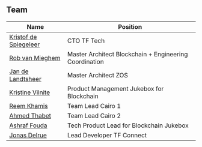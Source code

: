<!-- ![blockchain_jukebox](img/team.jpg) -->

## Team

| Name                                           | Position                                                         |
| ---------------------------------------------- | ---------------------------------------------------------------- |
| [Kristof de Spiegeleer](kristof_de_spiegeleer) | CTO TF Tech  |
| [Rob van Mieghem](rob_van_mieghem)             | Master Architect Blockchain + Engineering Coordination |
| [Jan de Landtsheer](jan_de_landtsheer)         | Master Architect ZOS  |
| [Kristine Vilnite](kristine_vilnite)           | Product Management Jukebox for Blockchain |
| [Reem Khamis](reem_khamis)                     | Team Lead Cairo 1   |
| [Ahmed Thabet](ahmed_thabet)                   | Team Lead Cairo 2   |
| [Ashraf Fouda](ashraf_fouda)                   | Tech Product Lead for Blockchain Jukebox |
| [Jonas Delrue](jonas_delrue)                   | Lead Developer TF Connect  |